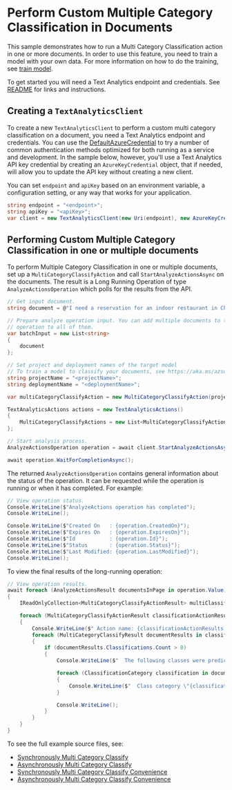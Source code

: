 # Perform Custom Multiple Category Classification in Documents
This sample demonstrates how to run a Multi Category Classification action in one or more documents.  In order to use this feature, you need to train a model with your own data. For more information on how to do the training, see [train model][train_model].

To get started you will need a Text Analytics endpoint and credentials. See [README][README] for links and instructions.

## Creating a `TextAnalyticsClient`

To create a new `TextAnalyticsClient` to perform a custom multi category classification on a document, you need a Text Analytics endpoint and credentials.  You can use the [DefaultAzureCredential][DefaultAzureCredential] to try a number of common authentication methods optimized for both running as a service and development.  In the sample below, however, you'll use a Text Analytics API key credential by creating an `AzureKeyCredential` object, that if needed, will allow you to update the API key without creating a new client.

You can set `endpoint` and `apiKey` based on an environment variable, a configuration setting, or any way that works for your application.

```C# Snippet:CreateTextAnalyticsClient
string endpoint = "<endpoint>";
string apiKey = "<apiKey>";
var client = new TextAnalyticsClient(new Uri(endpoint), new AzureKeyCredential(apiKey));
```

## Performing Custom Multiple Category Classification in one or multiple documents

To perform Multiple Category Classification in one or multiple documents, set up a `MultiCategoryClassifyAction` and call `StartAnalyzeActionsAsync` on the documents. The result is a Long Running Operation of type `AnalyzeActionsOperation` which polls for the results from the API.

```C# Snippet:TextAnalyticsMultiCategoryClassifyAsync
// Get input document.
string document = @"I need a reservation for an indoor restaurant in China. Please don't stop the music. Play music and add it to my playlist.";

// Prepare analyze operation input. You can add multiple documents to this list and perform the same
// operation to all of them.
var batchInput = new List<string>
{
    document
};

// Set project and deployment names of the target model
// To train a model to classify your documents, see https://aka.ms/azsdk/textanalytics/customfunctionalities
string projectName = "<projectName>";
string deploymentName = "<deploymentName>";

var multiCategoryClassifyAction = new MultiCategoryClassifyAction(projectName, deploymentName);

TextAnalyticsActions actions = new TextAnalyticsActions()
{
    MultiCategoryClassifyActions = new List<MultiCategoryClassifyAction>() { multiCategoryClassifyAction }
};

// Start analysis process.
AnalyzeActionsOperation operation = await client.StartAnalyzeActionsAsync(batchInput, actions);

await operation.WaitForCompletionAsync();
```

The returned `AnalyzeActionsOperation` contains general information about the status of the operation. It can be requested while the operation is running or when it has completed. For example:

```C# Snippet:TextAnalyticsMultiCategoryClassifyOperationStatus
// View operation status.
Console.WriteLine($"AnalyzeActions operation has completed");
Console.WriteLine();

Console.WriteLine($"Created On   : {operation.CreatedOn}");
Console.WriteLine($"Expires On   : {operation.ExpiresOn}");
Console.WriteLine($"Id           : {operation.Id}");
Console.WriteLine($"Status       : {operation.Status}");
Console.WriteLine($"Last Modified: {operation.LastModified}");
Console.WriteLine();
```

To view the final results of the long-running operation:

```C# Snippet:TextAnalyticsMultiCategoryClassifyAsyncViewResults
// View operation results.
await foreach (AnalyzeActionsResult documentsInPage in operation.Value)
{
    IReadOnlyCollection<MultiCategoryClassifyActionResult> multiClassificationActionResults = documentsInPage.MultiCategoryClassifyResults;

    foreach (MultiCategoryClassifyActionResult classificationActionResults in multiClassificationActionResults)
    {
        Console.WriteLine($" Action name: {classificationActionResults.ActionName}");
        foreach (MultiCategoryClassifyResult documentResults in classificationActionResults.DocumentsResults)
        {
            if (documentResults.Classifications.Count > 0)
            {
                Console.WriteLine($"  The following classes were predicted for this document:");

                foreach (ClassificationCategory classification in documentResults.Classifications)
                {
                    Console.WriteLine($"  Class category \"{classification.Category}\" predicted with a confidence score of {classification.ConfidenceScore}.");
                }

                Console.WriteLine();
            }
        }
    }
}
```

To see the full example source files, see:

* [Synchronously Multi Category Classify](https://github.com/Azure/azure-sdk-for-net/blob/main/sdk/textanalytics/Azure.AI.TextAnalytics/tests/samples/Sample11_MultiCategoryClassify.cs)
* [Asynchronously Multi Category Classify](https://github.com/Azure/azure-sdk-for-net/blob/main/sdk/textanalytics/Azure.AI.TextAnalytics/tests/samples/Sample11_MultiCategoryClassifyAsync.cs)
* [Synchronously Multi Category Classify Convenience](https://github.com/Azure/azure-sdk-for-net/blob/main/sdk/textanalytics/Azure.AI.TextAnalytics/tests/samples/Sample11_MultiCategoryClassifyConvenience.cs)
* [Asynchronously Multi Category Classify Convenience](https://github.com/Azure/azure-sdk-for-net/blob/main/sdk/textanalytics/Azure.AI.TextAnalytics/tests/samples/Sample11_MultiCategoryClassifyConvenienceAsync.cs)

[train_model]: https://aka.ms/azsdk/textanalytics/customfunctionalities
[DefaultAzureCredential]: https://github.com/Azure/azure-sdk-for-net/blob/main/sdk/identity/Azure.Identity/README.md
[README]: https://github.com/Azure/azure-sdk-for-net/blob/main/sdk/textanalytics/Azure.AI.TextAnalytics/README.md
